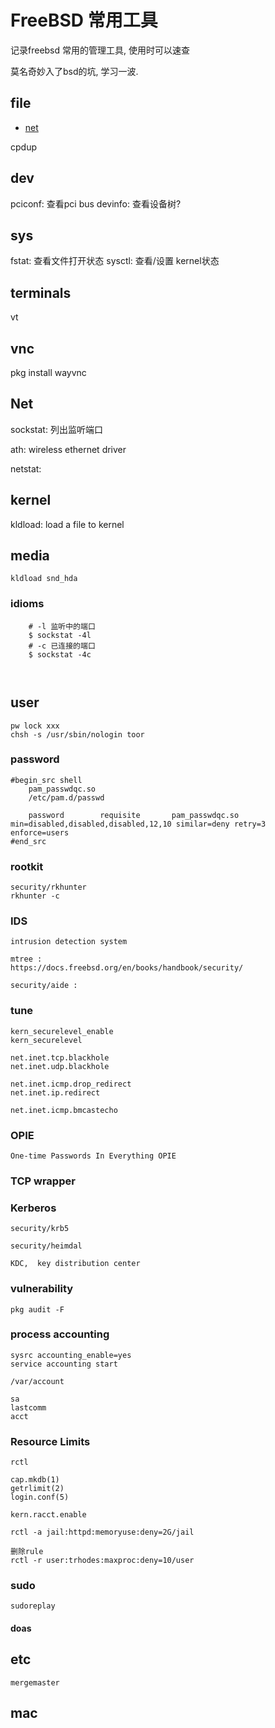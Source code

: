 # FreeBSD 常用工具
  记录freebsd 常用的管理工具, 使用时可以速查
  
  莫名奇妙入了bsd的坑, 学习一波.
  
## file
  
  - [net](#Net)

  cpdup

## dev
  pciconf: 查看pci bus
  devinfo: 查看设备树?

## sys
  fstat: 查看文件打开状态
  sysctl: 查看/设置 kernel状态

## terminals
  vt
  
## vnc
  pkg install wayvnc

## Net
  
  sockstat:     列出监听端口
  
  ath:  wireless ethernet driver
  
  netstat: 
  

## kernel

  kldload:  load a file to kernel
  
    
## media

    kldload snd_hda

### idioms

```
    # -l 监听中的端口
	$ sockstat -4l 
	# -c 已连接的端口
	$ sockstat -4c

	
```
  
  
## user
    pw lock xxx
    chsh -s /usr/sbin/nologin toor
    
### password
    
    #begin_src shell
        pam_passwdqc.so
        /etc/pam.d/passwd

        password        requisite       pam_passwdqc.so         min=disabled,disabled,disabled,12,10 similar=deny retry=3 enforce=users
    #end_src

### rootkit
    security/rkhunter
    rkhunter -c

### IDS
    intrusion detection system
    
    mtree :
    https://docs.freebsd.org/en/books/handbook/security/
    
    security/aide :
    
### tune
    
    kern_securelevel_enable
    kern_securelevel
    
    net.inet.tcp.blackhole
    net.inet.udp.blackhole
    
    net.inet.icmp.drop_redirect 
    net.inet.ip.redirect
    
    net.inet.icmp.bmcastecho
    
### OPIE

    One-time Passwords In Everything OPIE
    
### TCP wrapper

### Kerberos

    security/krb5
    
    security/heimdal 
    
    KDC,  key distribution center
    
    
### vulnerability
    pkg audit -F
    
### process accounting
    
    sysrc accounting_enable=yes  
    service accounting start
    
    /var/account
    
    sa  
    lastcomm  
    acct  
    
### Resource Limits

    rctl
    
    cap.mkdb(1)
    getrlimit(2)
    login.conf(5)
    
    kern.racct.enable
    
    rctl -a jail:httpd:memoryuse:deny=2G/jail
    
    删除rule  
    rctl -r user:trhodes:maxproc:deny=10/user
    
### sudo


    sudoreplay 
    
#### doas

## etc

    mergemaster
    
## mac

    

